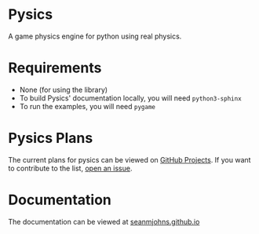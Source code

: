 # Pysics 

A game physics engine for python using real physics.

# Requirements

- None (for using the library)
- To build Pysics' documentation locally, you will need `python3-sphinx`
- To run the examples, you will need `pygame`

# Pysics Plans

The current plans for pysics can be viewed on [GitHub Projects](https://github.com/seanmjohns/pysics/projects/1).
If you want to contribute to the list, [open an issue](https://github.com/seanmjohns/pysics/issues/new).

# Documentation

The documentation can be viewed at [seanmjohns.github.io](https://seanmjohns.github.io/projects/pysics/docs/index.html)
